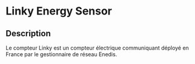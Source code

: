 # Linky Energy Sensor

## Description

Le compteur Linky est un compteur électrique communiquant déployé en France par le gestionnaire de réseau Enedis.
